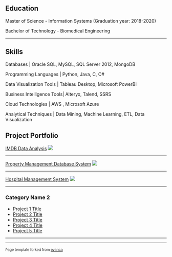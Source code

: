 ## Education
Master of Science - Information Systems  (Graduation year: 2018-2020)

Bachelor of Technology - Biomedical Engineering 

---

## Skills 
Databases |                     Oracle SQL, MySQL, SQL Server 2012, MongoDB

Programming Languages |         Python, Java, C, C#

Data Visualization Tools |       Tableau Desktop, Microsoft PowerBI

Business Intelligence Tools|   Alteryx, Talend, SSRS

Cloud Technologies |            AWS , Microsoft Azure

Analytical Techniques |        Data Mining, Machine Learning, ETL, Data Visualization


## Project Portfolio 

[IMDB Data Analysis](/sample_page)
<img src="images/dummy_thumbnail.jpg?raw=true"/>

---
[Property Management Database System](/pdf/sample_presentation.pdf)
<img src="images/dummy_thumbnail.jpg?raw=true"/>

---
[Hospital Management System](http://example.com/)
<img src="images/dummy_thumbnail.jpg?raw=true"/>

---

### Category Name 2

- [Project 1 Title](http://example.com/)
- [Project 2 Title](http://example.com/)
- [Project 3 Title](http://example.com/)
- [Project 4 Title](http://example.com/)
- [Project 5 Title](http://example.com/)

---




---
<p style="font-size:11px">Page template forked from <a href="https://github.com/evanca/quick-portfolio">evanca</a></p>
<!-- Remove above link if you don't want to attibute -->
